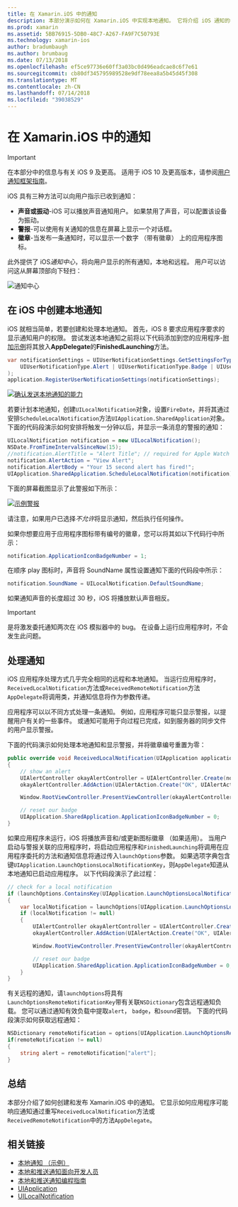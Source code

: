 ```yaml
---
title: 在 Xamarin.iOS 中的通知
description: 本部分演示如何在 Xamarin.iOS 中实现本地通知。 它将介绍 iOS 通知的各种 UI 元素，并讨论了 API 的涉及创建并显示一条通知。
ms.prod: xamarin
ms.assetid: 5BB76915-5DB0-48C7-A267-FA9F7C50793E
ms.technology: xamarin-ios
author: bradumbaugh
ms.author: brumbaug
ms.date: 07/13/2018
ms.openlocfilehash: ef5ce97736e60ff3a03bc0d496eadcae8c6f7e61
ms.sourcegitcommit: cb80df345795989528e9df78eea8a5b45d45f308
ms.translationtype: MT
ms.contentlocale: zh-CN
ms.lasthandoff: 07/14/2018
ms.locfileid: "39038529"
---
```

# <a name="notifications-in-xamarinios"></a>在 Xamarin.iOS 中的通知

> [!IMPORTANT]
> 在本部分中的信息与有关 iOS 9 及更高。 适用于 iOS 10 及更高版本，请参阅[用户通知框架指南](~/ios/platform/user-notifications/index.md)。

iOS 具有三种方法可以向用户指示已收到通知：

- **声音或振动**-iOS 可以播放声音通知用户。 如果禁用了声音，可以配置该设备为振动。
- **警报**-可以使用有关通知的信息在屏幕上显示一个对话框。
- **徽章**-当发布一条通知时，可以显示一个数字 （带有徽章） 上的应用程序图标。

此外提供了 iOS*通知中心*，将向用户显示的所有通知，本地和远程。 用户可以访问这从屏幕顶部向下轻扫：

![通知中心](local-notifications-in-ios-images/image13.png "通知中心")

## <a name="creating-local-notifications-in-ios"></a>在 iOS 中创建本地通知

iOS 就相当简单，若要创建和处理本地通知。
首先，iOS 8 要求应用程序要求的显示通知用户的权限。 尝试发送本地通知之前将以下代码添加到您的应用程序-[附加示例](https://developer.xamarin.com/samples/monotouch/LocalNotifications/)将其放入**AppDelegate**的**FinishedLaunching**方法。

```csharp
var notificationSettings = UIUserNotificationSettings.GetSettingsForTypes(
    UIUserNotificationType.Alert | UIUserNotificationType.Badge | UIUserNotificationType.Sound, null
);
application.RegisterUserNotificationSettings(notificationSettings);
```

[![确认发送本地通知的能力](local-notifications-in-ios-images/image0-sml.png "确认能够发送本地通知")](local-notifications-in-ios-images/image0.png#lightbox)

若要计划本地通知，创建`UILocalNotification`对象，设置`FireDate`，并将其通过安排`ScheduleLocalNotification`方法`UIApplication.SharedApplication`对象。 下面的代码段演示如何安排将触发一分钟以后，并显示一条消息的警报的通知：

```csharp
UILocalNotification notification = new UILocalNotification();
NSDate.FromTimeIntervalSinceNow(15);
//notification.AlertTitle = "Alert Title"; // required for Apple Watch notifications
notification.AlertAction = "View Alert";
notification.AlertBody = "Your 15 second alert has fired!";
UIApplication.SharedApplication.ScheduleLocalNotification(notification);
```

下面的屏幕截图显示了此警报如下所示：

[![](local-notifications-in-ios-images/image2-sml.png "示例警报")](local-notifications-in-ios-images/image2.png#lightbox)

请注意，如果用户已选择*不允许*将显示通知，然后执行任何操作。

如果你想要应用于应用程序图标带有编号的徽章，您可以将其如以下代码行中所示：

```csharp
notification.ApplicationIconBadgeNumber = 1;
```

在顺序 play 图标时，声音将 SoundName 属性设置通知下面的代码段中所示：

```csharp
notification.SoundName = UILocalNotification.DefaultSoundName;
```

如果通知声音的长度超过 30 秒，iOS 将播放默认声音相反。

> [!IMPORTANT]
> 是将激发委托通知两次在 iOS 模拟器中的 bug。 在设备上运行应用程序时，不会发生此问题。

## <a name="handling-notifications"></a>处理通知

iOS 应用程序处理方式几乎完全相同的远程和本地通知。 当运行应用程序时，`ReceivedLocalNotification`方法或`ReceivedRemoteNotification`方法`AppDelegate`将调用类，并通知信息将作为参数传递。

应用程序可以以不同方式处理一条通知。 例如，应用程序可能只显示警报，以提醒用户有关的一些事件。 或通知可能用于向过程已完成，如到服务器的同步文件的用户显示警报。

下面的代码演示如何处理本地通知和显示警报，并将徽章编号重置为零：

```csharp
public override void ReceivedLocalNotification(UIApplication application, UILocalNotification notification)
{
    // show an alert
    UIAlertController okayAlertController = UIAlertController.Create(notification.AlertAction, notification.AlertBody, UIAlertControllerStyle.Alert);
    okayAlertController.AddAction(UIAlertAction.Create("OK", UIAlertActionStyle.Default, null));

    Window.RootViewController.PresentViewController(okayAlertController, true, null);

    // reset our badge
    UIApplication.SharedApplication.ApplicationIconBadgeNumber = 0;
}
```

如果应用程序未运行，iOS 将播放声音和/或更新图标徽章 （如果适用）。 当用户启动与警报关联的应用程序时，将启动应用程序和`FinishedLaunching`将调用在应用程序委托的方法和通知信息将通过传入`launchOptions`参数。 如果选项字典包含键`UIApplication.LaunchOptionsLocalNotificationKey`，则`AppDelegate`知道从本地通知已启动应用程序。 以下代码段演示了此过程：

```csharp
// check for a local notification
if (launchOptions.ContainsKey(UIApplication.LaunchOptionsLocalNotificationKey))
{
    var localNotification = launchOptions[UIApplication.LaunchOptionsLocalNotificationKey] as UILocalNotification;
    if (localNotification != null)
    {
        UIAlertController okayAlertController = UIAlertController.Create(localNotification.AlertAction, localNotification.AlertBody, UIAlertControllerStyle.Alert);
        okayAlertController.AddAction(UIAlertAction.Create("OK", UIAlertActionStyle.Default, null));

        Window.RootViewController.PresentViewController(okayAlertController, true, null);

        // reset our badge
        UIApplication.SharedApplication.ApplicationIconBadgeNumber = 0;
    }
}
```

有关远程的通知，请`launchOptions`将具有`LaunchOptionsRemoteNotificationKey`带有关联`NSDictionary`包含远程通知负载。 您可以通过通知有效负载中提取`alert`， `badge`，和`sound`密钥。 下面的代码段演示如何获取远程通知：

```csharp
NSDictionary remoteNotification = options[UIApplication.LaunchOptionsRemoteNotificationKey];
if(remoteNotification != null)
{
    string alert = remoteNotification["alert"];
}
```

## <a name="summary"></a>总结

本部分介绍了如何创建和发布 Xamarin.iOS 中的通知。 它显示如何应用程序可能响应通知通过重写`ReceivedLocalNotification`方法或`ReceivedRemoteNotification`中的方法`AppDelegate`。

## <a name="related-links"></a>相关链接

- [本地通知 （示例）](https://developer.xamarin.com/samples/monotouch/LocalNotifications)
- [本地和推送通知面向开发人员](https://developer.apple.com/notifications/)
- [本地和推送通知编程指南](https://developer.apple.com/library/prerelease/content/documentation/NetworkingInternet/Conceptual/RemoteNotificationsPG/)
- [UIApplication](http://iosapi.xamarin.com/?link=T%3aMonoTouch.UIKit.UIApplication)
- [UILocalNotification](http://iosapi.xamarin.com/?link=T%3aMonoTouch.UIKit.UILocalNotification)
